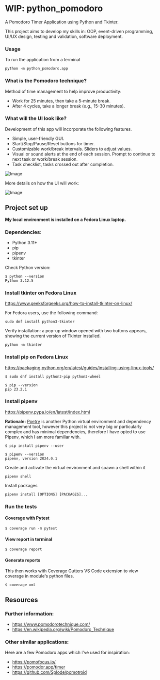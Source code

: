 # WIP: python_pomodoro
A Pomodoro Timer Application using Python and Tkinter.

This project aims to develop my skills in: OOP, event-driven programming, UI/UX design, testing and validation, software deployment.

### Usage
To run the application from a terminal
```
python -m python_pomodoro.app
```

###  What is the Pomodoro technique?

Method of time management to help improve productivity:
- Work for 25 minutes, then take a 5-minute break.
- After 4 cycles, take a longer break (e.g., 15-30 minutes).

### What will the UI look like?
Development of this app will incorporate the following features.

- Simple, user-friendly GUI.
- Start/Stop/Pause/Reset buttons for timer.
- Customizable work/break intervals. Sliders to adjust values.
- Visual or sound alerts at the end of each session. Prompt to continue to next task or work/break session.
- Task checklist, tasks crossed out after completion.

![Image](https://github.com/user-attachments/assets/ab106b6b-d030-443a-9661-233a161124af)

More details on how the UI will work:

![Image](https://github.com/user-attachments/assets/98d5a6dc-b0bf-45d1-8ee7-ecf9e64a0581)

## Project set up

**My local environment is installed on a Fedora Linux laptop.**

### Dependencies:
- Python 3.11+
- pip
- pipenv
- tkinter

Check Python version:
```
$ python --version
Python 3.12.5
```

### Install tkinter on Fedora Linux
https://www.geeksforgeeks.org/how-to-install-tkinter-on-linux/

For Fedora users, use the following command:
```
sudo dnf install python3-tkinter
```
Verify installation: a pop-up window opened with two buttons appears, showing the current version of Tkinter installed.
```
python -m tkinter
```

### Install pip on Fedora Linux
https://packaging.python.org/en/latest/guides/installing-using-linux-tools/

```
$ sudo dnf install python3-pip python3-wheel

$ pip --version
pip 23.2.1
```

### Install pipenv 
https://pipenv.pypa.io/en/latest/index.html

**Rationale:** [Poetry](https://python-poetry.org/) is another Python virtual environment and dependency management tool, however this project is not very big or particularly complex and has minimal dependencies, therefore I have opted to use Pipenv, which I am more familiar with.

```
$ pip install pipenv --user

$ pipenv --version
pipenv, version 2024.0.1
```

Create and activate the virtual environment and spawn a shell within it
```
pipenv shell
```
Install packages
```
pipenv install [OPTIONS] [PACKAGES]...
```

### Run the tests

#### Coverage with Pytest
```
$ coverage run -m pytest
```
#### View report in terminal
```
$ coverage report
```
#### Generate reports

This then works with Coverage Gutters VS Code extension to view coverage in module's python files.
```
$ coverage xml
```

## Resources

### Further information:
- https://www.pomodorotechnique.com/
- https://en.wikipedia.org/wiki/Pomodoro_Technique

### Other similar applications:
Here are a few Pomodoro apps which I've used for inspiration:

- https://pomofocus.io/
- https://pomodor.app/timer
- https://github.com/Splode/pomotroid
